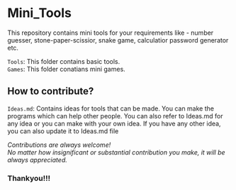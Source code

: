 # Mini_Tools

This repository contains mini tools for your requirements like - number guesser, stone-paper-scissior, snake game, calculatior password generator etc.

`Tools`: This folder contains basic tools.<br>
`Games`:  This folder conatians mini games.

## How to contribute?
`Ideas.md`: Contains ideas for tools that can be made.
You can make the programs which can help other people.
You can also refer to Ideas.md for any idea or you can make with your own idea.
If you have any other idea, you can also update it to Ideas.md file

<i>Contributions are always welcome!<br>
No matter how insignificant or substantial contribution you make, it will be always appreciated.</i>
### Thankyou!!!

